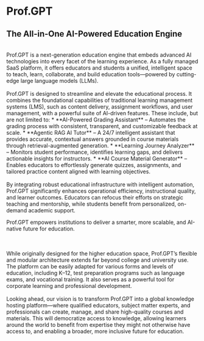 # Prof.GPT
## The All-in-One AI-Powered Education Engine

<br>
Prof.GPT is a next-generation education engine that embeds advanced AI technologies into every facet of the learning experience. As a fully managed SaaS platform, it offers educators and students a unified, intelligent space to teach, learn, collaborate, and build education tools—powered by cutting-edge large language models (LLMs).
<br>

<br>
Prof.GPT is designed to streamline and elevate the educational process. It combines the foundational capabilities of traditional learning management systems (LMS), such as content delivery, assignment workflows, and user management, with a powerful suite of AI-driven features. These include, but are not limited to:
 * **AI-Powered Grading Assistant** – Automates the grading process with consistent, transparent, and customizable feedback at scale.
 * **Agentic RAG AI Tutor** – A 24/7 intelligent assistant that provides accurate, contextual answers grounded in course materials through retrieval-augmented generation.
 * **Learning Journey Analyzer** – Monitors student performance, identifies learning gaps, and delivers actionable insights for instructors.
 * **AI Course Material Generator** – Enables educators to effortlessly generate quizzes, assignments, and tailored practice content aligned with learning objectives.
<br>

<br>
By integrating robust educational infrastructure with intelligent automation, Prof.GPT significantly enhances operational efficiency, instructional quality, and learner outcomes. Educators can refocus their efforts on strategic teaching and mentorship, while students benefit from personalized, on-demand academic support.
<br>

Prof.GPT empowers institutions to deliver a smarter, more scalable, and AI-native future for education.

<br><br>
While originally designed for the higher education space, Prof.GPT’s flexible and modular architecture extends far beyond college and university use. The platform can be easily adapted for various forms and levels of education, including K–12, test preparation programs such as language exams, and vocational training. It also serves as a powerful tool for corporate learning and professional development.
<br><br>
Looking ahead, our vision is to transform Prof.GPT into a global knowledge hosting platform—where qualified educators, subject matter experts, and professionals can create, manage, and share high-quality courses and materials. This will democratize access to knowledge, allowing learners around the world to benefit from expertise they might not otherwise have access to, and enabling a broader, more inclusive future for education.
